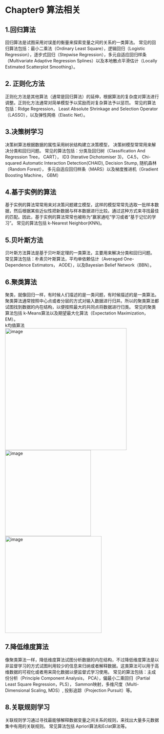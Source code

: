# Chapter9 算法相关  
## 1.回归算法
回归算法是试图采用对误差的衡量来探索变量之间的关系的一类算法。
常见的回归算法包括：最小二乘法（Ordinary Least Square），逻辑回归（Logistic Regression），逐步式回归（Stepwise Regression），多元自适应回归样条（Multivariate Adaptive Regression Splines）以及本地散点平滑估计（Locally Estimated Scatterplot Smoothing）。

## 2. 正则化方法
正则化方法是其他算法（通常是回归算法）的延伸，根据算法的复杂度对算法进行调整。正则化方法通常对简单模型予以奖励而对复杂算法予以惩罚。
常见的算法包括：Ridge Regression， Least Absolute Shrinkage and Selection Operator（LASSO），以及弹性网络（Elastic Net）。

## 3.决策树学习
决策树算法根据数据的属性采用树状结构建立决策模型， 决策树模型常常用来解决分类和回归问题。
常见的算法包括：分类及回归树（Classification And Regression Tree， CART）， ID3 (Iterative Dichotomiser 3)， C4.5， Chi-squared Automatic Interaction Detection(CHAID), Decision Stump, 随机森林（Random Forest）， 多元自适应回归样条（MARS）以及梯度推进机（Gradient Boosting Machine， GBM）

## 4.基于实例的算法
基于实例的算法常常用来对决策问题建立模型，这样的模型常常先选取一批样本数据，然后根据某些近似性把新数据与样本数据进行比较。通过这种方式来寻找最佳的匹配。因此，基于实例的算法常常也被称为“赢家通吃”学习或者“基于记忆的学习”。
常见的算法包括 k-Nearest Neighbor(KNN)。

## 5.贝叶斯方法
贝叶斯方法算法是基于贝叶斯定理的一类算法，主要用来解决分类和回归问题。
常见算法包括：朴素贝叶斯算法，平均单依赖估计（Averaged One-Dependence Estimators， AODE），以及Bayesian Belief Network（BBN）。

## 6.聚类算法
聚类，就像回归一样，有时候人们描述的是一类问题，有时候描述的是一类算法。聚类算法通常按照中心点或者分层的方式对输入数据进行归并。所以的聚类算法都试图找到数据的内在结构，以便按照最大的共同点将数据进行归类。
常见的聚类算法包括 k-Means算法以及期望最大化算法（Expectation Maximization， EM）。  
k均值算法  
<img width="398" alt="image" src="https://user-images.githubusercontent.com/105503216/180586448-5988bf53-676f-44f1-b740-fff9a3235195.png">  
<img width="281" alt="image" src="https://user-images.githubusercontent.com/105503216/180586481-b7a3abbe-78fe-4629-9b1f-5fb7df70770f.png">  
<img width="316" alt="image" src="https://user-images.githubusercontent.com/105503216/180586491-1ab2dd5b-f5a7-4c13-a493-391a71a14d07.png">

## 7.降低维度算法
像聚类算法一样，降低维度算法试图分析数据的内在结构，不过降低维度算法是以非监督学习的方式试图利用较少的信息来归纳或者解释数据。这类算法可以用于高维数据的可视化或者用来简化数据以便监督式学习使用。
常见的算法包括：主成份分析（Principle Component Analysis， PCA），偏最小二乘回归（Partial Least Square Regression，PLS）， Sammon映射，多维尺度（Multi-Dimensional Scaling, MDS）,  投影追踪（Projection Pursuit）等。

## 8.关联规则学习
关联规则学习通过寻找最能够解释数据变量之间关系的规则，来找出大量多元数据集中有用的关联规则。
常见算法包括 Apriori算法和Eclat算法等。


